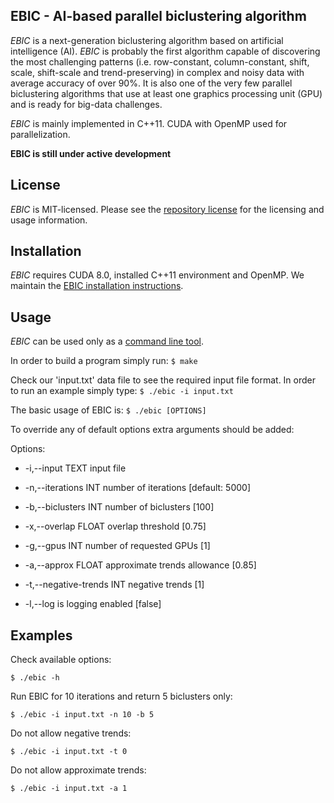 ## EBIC - AI-based parallel biclustering algorithm

*EBIC* is a next-generation biclustering algorithm based on artificial intelligence (AI). 
*EBIC* is probably the first algorithm capable of discovering the most challenging patterns (i.e. row-constant, column-constant, shift, scale, shift-scale and trend-preserving) in complex and noisy data with average accuracy of over 90%.
It is also one of the very few parallel biclustering algorithms that use at least one graphics processing unit (GPU) and is ready for big-data challenges.

*EBIC* is mainly implemented in C++11. CUDA with OpenMP used for parallelization.

**EBIC is still under active development**


## License

*EBIC* is MIT-licensed. Please see the [repository license](https://github.com/athril/ebic/blob/master/LICENSE) for the licensing and usage information.


## Installation

*EBIC* requires CUDA 8.0, installed C++11 environment and OpenMP.
We maintain the [EBIC installation instructions](http://athril.github.io/ebic/installation/).


## Usage

*EBIC* can be used only as a [command line tool](http://athril.github.io/ebic/usage/).

In order to build a program simply run:
```$ make```

Check our 'input.txt' data file to see the required input file format. In order to run an example simply type:
```$ ./ebic -i input.txt```

The basic usage of EBIC is: 
```$ ./ebic [OPTIONS]```

To override any of default options extra arguments should be added:

Options:

*  -i,--input TEXT             input file 

*  -n,--iterations INT         number of iterations [default: 5000]

*  -b,--biclusters INT         number of biclusters [100]

*  -x,--overlap FLOAT          overlap threshold [0.75]

*  -g,--gpus INT               number of requested GPUs [1]

*  -a,--approx FLOAT           approximate trends allowance [0.85]

*  -t,--negative-trends INT    negative trends [1]

*  -l,--log                    is logging enabled [false]



## Examples

Check available options:
```Shell
$ ./ebic -h
```

Run EBIC for 10 iterations and return 5 biclusters only:
```Shell
$ ./ebic -i input.txt -n 10 -b 5
```

Do not allow negative trends:
```Shell
$ ./ebic -i input.txt -t 0
```

Do not allow approximate trends:
```Shell
$ ./ebic -i input.txt -a 1
```

